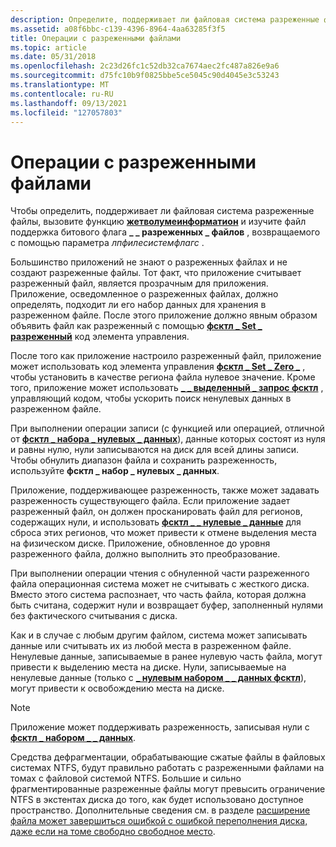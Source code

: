 ```yaml
---
description: Определите, поддерживает ли файловая система разреженные файлы, вызвав функцию Жетволумеинформатион.
ms.assetid: a08f6bbc-c139-4396-8964-4aa63285f3f5
title: Операции с разреженными файлами
ms.topic: article
ms.date: 05/31/2018
ms.openlocfilehash: 2c23d26fc1c52db32ca7674aec2fc487a826e9a6
ms.sourcegitcommit: d75fc10b9f0825bbe5ce5045c90d4045e3c53243
ms.translationtype: MT
ms.contentlocale: ru-RU
ms.lasthandoff: 09/13/2021
ms.locfileid: "127057803"
---
```

# <a name="sparse-file-operations"></a>Операции с разреженными файлами

Чтобы определить, поддерживает ли файловая система разреженные файлы, вызовите функцию [**жетволумеинформатион**](/windows/desktop/api/FileAPI/nf-fileapi-getvolumeinformationa) и изучите файл поддержка битового флага **\_ \_ разреженных \_ файлов** , возвращаемого с помощью параметра *лпфилесистемфлагс* .

Большинство приложений не знают о разреженных файлах и не создают разреженные файлы. Тот факт, что приложение считывает разреженный файл, является прозрачным для приложения. Приложение, осведомленное о разреженных файлах, должно определять, подходит ли его набор данных для хранения в разреженном файле. После этого приложение должно явным образом объявить файл как разреженный с помощью [**фсктл \_ Set \_ разреженный**](/windows/win32/api/winioctl/ni-winioctl-fsctl_set_sparse) код элемента управления.

После того как приложение настроило разреженный файл, приложение может использовать код элемента управления [**фсктл \_ Set \_ Zero \_**](/windows/win32/api/winioctl/ni-winioctl-fsctl_set_zero_data) , чтобы установить в качестве региона файла нулевое значение. Кроме того, приложение может использовать [**\_ \_ выделенный \_ запрос фсктл**](/windows/win32/api/winioctl/ni-winioctl-fsctl_query_allocated_ranges) , управляющий кодом, чтобы ускорить поиск ненулевых данных в разреженном файле.

При выполнении операции записи (с функцией или операцией, отличной от [**фсктл \_ набора \_ нулевых \_ данных**](/windows/win32/api/winioctl/ni-winioctl-fsctl_set_zero_data)), данные которых состоят из нуля и равны нулю, нули записываются на диск для всей длины записи. Чтобы обнулить диапазон файла и сохранить разреженность, используйте **фсктл \_ набор \_ нулевых \_ данных**.

Приложение, поддерживающее разреженность, также может задавать разреженность существующего файла. Если приложение задает разреженный файл, он должен просканировать файл для регионов, содержащих нули, и использовать [**фсктл \_ \_ нулевые \_ данные**](/windows/win32/api/winioctl/ni-winioctl-fsctl_set_zero_data) для сброса этих регионов, что может привести к отмене выделения места на физическом диске. Приложение, обновленное до уровня разреженного файла, должно выполнить это преобразование.

При выполнении операции чтения с обнуленной части разреженного файла операционная система может не считывать с жесткого диска. Вместо этого система распознает, что часть файла, которая должна быть считана, содержит нули и возвращает буфер, заполненный нулями без фактического считывания с диска.

Как и в случае с любым другим файлом, система может записывать данные или считывать их из любой места в разреженном файле. Ненулевые данные, записываемые в ранее нулевую часть файла, могут привести к выделению места на диске. Нули, записываемые на ненулевые данные (только с [**\_ нулевым набором \_ \_ данных фсктл**](/windows/win32/api/winioctl/ni-winioctl-fsctl_set_zero_data)), могут привести к освобождению места на диске.

> [!Note]  
> Приложение может поддерживать разреженность, записывая нули с [**фсктл \_ набором \_ \_ данных**](/windows/win32/api/winioctl/ni-winioctl-fsctl_set_zero_data).

 

Средства дефрагментации, обрабатывающие сжатые файлы в файловых системах NTFS, будут правильно работать с разреженными файлами на томах с файловой системой NTFS. Большие и сильно фрагментированные разреженные файлы могут превысить ограничение NTFS в экстентах диска до того, как будет использовано доступное пространство. Дополнительные сведения см. в разделе [расширение файла может завершиться ошибкой с ошибкой переполнения диска, даже если на томе свободно свободное место](https://support.microsoft.com/default.aspx/kb/957180).

 

 
